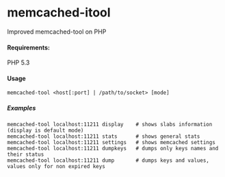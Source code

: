 memcached-itool
===============

Improved memcached-tool on PHP

#### Requirements:
PHP 5.3

#### Usage
    memcached-tool <host[:port] | /path/to/socket> [mode]

##### Examples
    memcached-tool localhost:11211 display    # shows slabs information (display is default mode)
    memcached-tool localhost:11211 stats      # shows general stats
    memcached-tool localhost:11211 settings   # shows memcached settings
    memcached-tool localhost:11211 dumpkeys   # dumps only keys names and their status
    memcached-tool localhost:11211 dump   	  # dumps keys and values, values only for non expired keys
